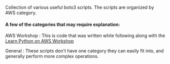 Collection of various useful boto3 scripts. The scripts are organized by AWS category.

#### A few of the categories that may require explanation:

AWS Workshop
: This is code that was written while following along with the [Learn Python on AWS Workshop](https://catalog.us-east-1.prod.workshops.aws/workshops/3d705026-9edc-40e8-b353-bdabb116c89c/en-US)

General
: These scripts don't have one category they can easily fit into, and generally perform more complex operations.
